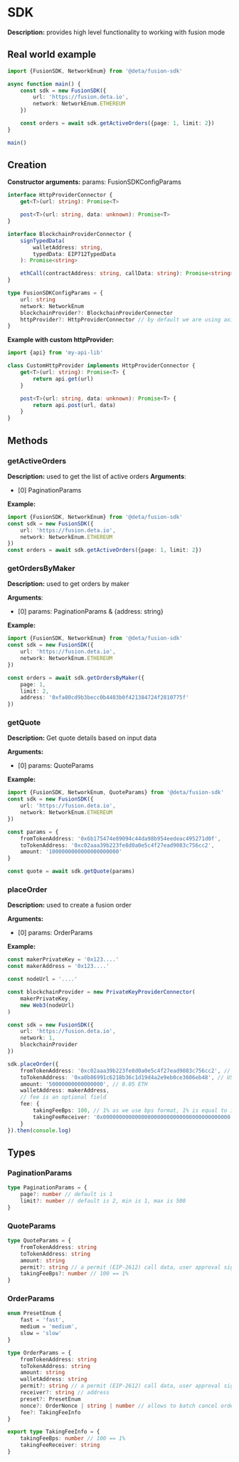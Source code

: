 # SDK

**Description:** provides high level functionality to working with fusion mode

## Real world example

```typescript
import {FusionSDK, NetworkEnum} from '@deta/fusion-sdk'

async function main() {
    const sdk = new FusionSDK({
        url: 'https://fusion.deta.io',
        network: NetworkEnum.ETHEREUM
    })

    const orders = await sdk.getActiveOrders({page: 1, limit: 2})
}

main()
```

## Creation

**Constructor arguments:** params: FusionSDKConfigParams

```typescript
interface HttpProviderConnector {
    get<T>(url: string): Promise<T>

    post<T>(url: string, data: unknown): Promise<T>
}

interface BlockchainProviderConnector {
    signTypedData(
        walletAddress: string,
        typedData: EIP712TypedData
    ): Promise<string>

    ethCall(contractAddress: string, callData: string): Promise<string>
}

type FusionSDKConfigParams = {
    url: string
    network: NetworkEnum
    blockchainProvider?: BlockchainProviderConnector
    httpProvider?: HttpProviderConnector // by default we are using axios
}
```

**Example with custom httpProvider:**

```typescript
import {api} from 'my-api-lib'

class CustomHttpProvider implements HttpProviderConnector {
    get<T>(url: string): Promise<T> {
        return api.get(url)
    }

    post<T>(url: string, data: unknown): Promise<T> {
        return api.post(url, data)
    }
}
```

## Methods

### getActiveOrders

**Description:** used to get the list of active orders
**Arguments**:

-   [0] PaginationParams

**Example:**

```typescript
import {FusionSDK, NetworkEnum} from '@deta/fusion-sdk'
const sdk = new FusionSDK({
    url: 'https://fusion.deta.io',
    network: NetworkEnum.ETHEREUM
})
const orders = await sdk.getActiveOrders({page: 1, limit: 2})
```

### getOrdersByMaker

**Description:** used to get orders by maker

**Arguments**:

-   [0] params: PaginationParams & {address: string}

**Example:**

```typescript
import {FusionSDK, NetworkEnum} from '@deta/fusion-sdk'
const sdk = new FusionSDK({
    url: 'https://fusion.deta.io',
    network: NetworkEnum.ETHEREUM
})

const orders = await sdk.getOrdersByMaker({
    page: 1,
    limit: 2,
    address: '0xfa80cd9b3becc0b4403b0f421384724f2810775f'
})
```

### getQuote

**Description:** Get quote details based on input data

**Arguments:**

-   [0] params: QuoteParams

**Example:**

```typescript
import {FusionSDK, NetworkEnum, QuoteParams} from '@deta/fusion-sdk'
const sdk = new FusionSDK({
    url: 'https://fusion.deta.io',
    network: NetworkEnum.ETHEREUM
})

const params = {
    fromTokenAddress: '0x6b175474e89094c44da98b954eedeac495271d0f',
    toTokenAddress: '0xc02aaa39b223fe8d0a0e5c4f27ead9083c756cc2',
    amount: '1000000000000000000000'
}

const quote = await sdk.getQuote(params)
```

### placeOrder

**Description:** used to create a fusion order

**Arguments:**

-   [0] params: OrderParams

**Example:**

```typescript
const makerPrivateKey = '0x123....'
const makerAddress = '0x123....'

const nodeUrl = '....'

const blockchainProvider = new PrivateKeyProviderConnector(
    makerPrivateKey,
    new Web3(nodeUrl)
)

const sdk = new FusionSDK({
    url: 'https://fusion.deta.io',
    network: 1,
    blockchainProvider
})

sdk.placeOrder({
    fromTokenAddress: '0xc02aaa39b223fe8d0a0e5c4f27ead9083c756cc2', // WETH
    toTokenAddress: '0xa0b86991c6218b36c1d19d4a2e9eb0ce3606eb48', // USDC
    amount: '50000000000000000', // 0.05 ETH
    walletAddress: makerAddress,
    // fee is an optional field
    fee: {
        takingFeeBps: 100, // 1% as we use bps format, 1% is equal to 100bps
        takingFeeReceiver: '0x0000000000000000000000000000000000000000' //  fee receiver address
    }
}).then(console.log)
```

## Types

### PaginationParams

```typescript
type PaginationParams = {
    page?: number // default is 1
    limit?: number // default is 2, min is 1, max is 500
}
```

### QuoteParams

```typescript
type QuoteParams = {
    fromTokenAddress: string
    toTokenAddress: string
    amount: string
    permit?: string // a permit (EIP-2612) call data, user approval sign
    takingFeeBps?: number // 100 == 1%
}
```

### OrderParams

```typescript
enum PresetEnum {
    fast = 'fast',
    medium = 'medium',
    slow = 'slow'
}

type OrderParams = {
    fromTokenAddress: string
    toTokenAddress: string
    amount: string
    walletAddress: string
    permit?: string // a permit (EIP-2612) call data, user approval sign
    receiver?: string // address
    preset?: PresetEnum
    nonce?: OrderNonce | string | number // allows to batch cancel orders. by default: not used
    fee?: TakingFeeInfo
}

export type TakingFeeInfo = {
    takingFeeBps: number // 100 == 1%
    takingFeeReceiver: string
}
```

